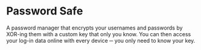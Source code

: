# Password Safe
 A password manager that encrypts your usernames and passwords by XOR-ing them with a custom key that only you know.
 You can then access your log-in data online with every device ─ you only need to know your key.
